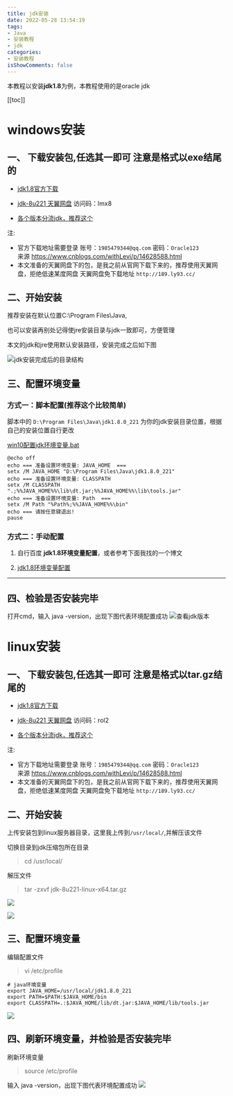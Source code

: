 ```yaml
---
title: jdk安装
date: 2022-05-28 13:54:19
tags:
- Java
- 安装教程
- jdk
categories:
- 安装教程
isShowComments: false
---
```


<Boxx/>

本教程以安装**jdk1.8**为例，本教程使用的是oracle jdk

<!-- more -->

[[toc]]

# windows安装

## 一、 下载安装包,任选其一即可 注意是格式以exe结尾的

- [jdk1.8官方下载](https://www.oracle.com/java/technologies/javase/javase8u211-later-archive-downloads.html)

- [jdk-8u221 天翼网盘](https://cloud.189.cn/t/3euYRrRryEJr) 访问码：lmx8

- [各个版本分流jdk，推荐这个](https://injdk.cn/)

注: 
- 官方下载地址需要登录 账号：`1985479344@qq.com` 密码：`Oracle123`<br/>
   来源 https://www.cnblogs.com/withLevi/p/14628588.html
- 本文准备的天翼网盘下的包，是我之前从官网下载下来的，推荐使用天翼网盘，拒绝低速某度网盘
   天翼网盘免下载地址 `http://189.ly93.cc/`


## 二、开始安装
推荐安装在默认位置C:\Program Files\Java,

也可以安装再别处记得使jre安装目录与jdk一致即可，方便管理

本文的jdk和jre使用默认安装路径，安装完成之后如下图

![jdk安装完成后的目录结构](/znote/img/notes/jdk安装/jdk安装完成后的目录结构.png)


## 三、配置环境变量
### 方式一：脚本配置(推荐这个比较简单)
脚本中的 `D:\Program Files\Java\jdk1.8.0_221` 为你的jdk安装目录位置，根据自己的安装位置自行更改

[win10配置jdk环境变量.bat](https://zlhy7.lanzoul.com/ib0u2ng)
```shell
@echo off
echo === 准备设置环境变量: JAVA_HOME  === 
setx /M JAVA_HOME "D:\Program Files\Java\jdk1.8.0_221"
echo === 准备设置环境变量: CLASSPATH 
setx /M CLASSPATH ".;%%JAVA_HOME%%\lib\dt.jar;%%JAVA_HOME%%\lib\tools.jar"
echo === 准备设置环境变量: Path  === 
setx /M Path "%Path%;%%JAVA_HOME%%\bin"
echo === 请按任意键退出! 
pause
```
### 方式二：手动配置
1. 自行百度 **jdk1.8环境变量配置**，或者参考下面我找的一个博文

2. [jdk1.8环境变量配置](https://www.cnblogs.com/nojacky/p/9497724.html)

---
## 四、检验是否安装完毕
打开cmd，输入 java -version，出现下图代表环境配置成功
![查看jdk版本](/znote/img/notes/jdk安装/查看jdk版本.png)

# linux安装

## 一、 下载安装包,任选其一即可 注意是格式以tar.gz结尾的

- [jdk1.8官方下载](https://www.oracle.com/java/technologies/javase/javase8u211-later-archive-downloads.html)

- [jdk-8u221 天翼网盘](https://cloud.189.cn/t/IBFf2qiqau2m) 访问码：rol2

- [各个版本分流jdk，推荐这个](https://injdk.cn/)

注: 

- 官方下载地址需要登录 账号：`1985479344@qq.com` 密码：`Oracle123`<br/>
  来源 https://www.cnblogs.com/withLevi/p/14628588.html
- 本文准备的天翼网盘下的包，是我之前从官网下载下来的，推荐使用天翼网盘，拒绝低速某度网盘
  天翼网盘免下载地址 `http://189.ly93.cc/`


## 二、开始安装

上传安装包到linux服务器目录，这里我上传到`/usr/local/`,并解压该文件

切换目录到jdk压缩包所在目录
> cd /usr/local/

解压文件
> tar -zxvf jdk-8u221-linux-x64.tar.gz

![](/znote/img/notes/jdk安装/1.上传jdk压缩包到指定位置.png)

![](/znote/img/notes/jdk安装/2.解压文件.png)

## 三、配置环境变量

编辑配置文件
> vi /etc/profile

```shell
# java环境变量
export JAVA_HOME=/usr/local/jdk1.8.0_221
export PATH=$PATH:$JAVA_HOME/bin
export CLASSPATH=.:$JAVA_HOME/lib/dt.jar:$JAVA_HOME/lib/tools.jar
```
![](/znote/img/notes/jdk安装/3.配置环境变量.png)
## 四、刷新环境变量，并检验是否安装完毕

刷新环境变量
> source /etc/profile

输入 java -version，出现下图代表环境配置成功
![](/znote/img/notes/jdk安装/4.验证jdk环境配置完成.png)